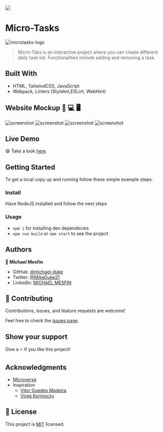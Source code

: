 ![](https://img.shields.io/badge/Microverse-blueviolet)

# Micro-Tasks
![microtasks-logo](https://user-images.githubusercontent.com/84629565/183671773-33c95fd9-f2b9-4a48-a4ff-258e67a93057.jpg)


> Micro-Taks is an interactive project where you can create different daily task list. Functionalities include adding and removing a task. 


## Built With

- HTML, TailwindCSS, JavaScript
- Webpack, Linters (Stylelint,ESLint, WebHint)

## Website Mockup 📱 💻 🖥️
![screenshot](https://user-images.githubusercontent.com/84629565/184623960-d732c862-6f4a-4259-8e60-30aa59be1049.jpg)
![screenshot](https://user-images.githubusercontent.com/84629565/184621225-532edb86-662e-4849-ac61-79774148eeec.jpg)
![screenshot](https://user-images.githubusercontent.com/84629565/184622032-0ffb0298-d225-4854-8a7f-689551386292.jpg)
![screenshot](https://user-images.githubusercontent.com/84629565/184623964-70abb02b-35f2-4fff-a641-ef95ac587e0e.jpg)
## Live Demo 

:smile: Take a look [here](https://michael-duke.github.io/Micro-Tasks/)


## Getting Started

To get a local copy up and running follow these simple example steps.
### Install
Have NodeJS installed and follow the next steps
### Usage
- `npm i` for installing dev dependecies
- `npm run build` or `npm start` to see the project

## Authors

👤 **Michael Mesfin**

- GitHub: [@michael-duke](https://github.com/michael-duke)
- Twitter: [@MikeDuke21](https://twitter.com/MikeDuke21)
- LinkedIn: [MICHAEL MESFIN](https://linkedin.com/in/https://www.linkedin.com/in/michael-21-duke/)

## 🤝 Contributing

Contributions, issues, and feature requests are welcome!

Feel free to check the [issues page](../../issues/).

## Show your support

Give a ⭐️ if you like this project!

## Acknowledgments

- [Microverse](https://microverse.org)
- Inspiration
  - [Vitor Guedes Madeira](https://github.com/Vitor-Guedes-Madeira)
  - [Virag Kormoczy](https://github.com/virag-ky)

## 📝 License

This project is [MIT](./MIT.md) licensed.
